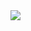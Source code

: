 <!-- 출처: https://github.com/kyechan99/capsule-render#cylinder -->
<img src="https://capsule-render.vercel.app/api?type=cylinder&color=auto&height=300&section=header&text=java2_team3%20render&fontSize=60&animation=twinkling"/>
